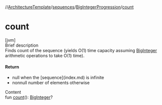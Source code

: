 //[ArchitectureTemplate](../../index.md)/[sequences](../index.md)/[BigIntegerProgression](index.md)/[count](count.md)



# count  
[jvm]  
Brief description  
Finds count of the sequence (yields O(1) time capacity assuming [BigInteger](https://docs.oracle.com/javase/8/docs/api/java/math/BigInteger.html) arithmetic operations to take O(1) time).  
  


#### Return  
<ul><li>null when the [sequence](index.md) is infinite</li><li>nonnull number of elements otherwise</li></ul>  
  
  
Content  
fun [count](count.md)(): [BigInteger](https://docs.oracle.com/javase/8/docs/api/java/math/BigInteger.html)?  



